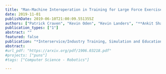 ```yaml
---
title: "Man-Machine Interoperation in Training for Large Force Exercise Air Missions"
date: 2019-11-01
publishDate: 2019-06-10T21:00:09.551355Z
authors: ["Patrick Craven", "Kevin Oden", "Kevin Landers", "**Ankit Shah**", "Julie Shah"]
publication_types: ["1"]
abstract: ""
featured: false
publication: "*Interservice/Industry Training, Simulation and Education Conference*"
abstract:
#url_pdf: "https://arxiv.org/pdf/1906.03218.pdf"
#projects: ["puns"]
#tags: ["Computer Science - Robotics"]

---
```


